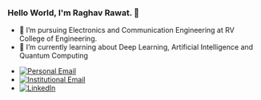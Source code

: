 ### Hello World, I'm Raghav Rawat. 👋

<!--
**rawatraghav/rawatraghav** is a ✨ _special_ ✨ repository because its `README.md` (this file) appears on your GitHub profile.

Here are some ideas to get you started:-->

- 🔭 I’m pursuing Electronics and Communication Engineering at RV College of Engineering.
- 🌱 I’m currently learning about Deep Learning, Artificial Intelligence and Quantum Computing
<!-- - 👯 I’m looking to collaborate on ...
- 🤔 I’m looking for help with ...
- 💬 Ask me about ...-->



- <a href="mailto:rawat.raghav3w@gmail.com"><img alt="Personal Email" src="https://img.shields.io/badge/Email-rawat.raghav3w@gmail.com-blue?style=flat-square&logo=gmail"></a>
- <a href="mailto:raghavrawat.ec18@rvce.edu.in"><img alt="Institutional Email" src="https://img.shields.io/badge/Email-raghavrawat.ec18@rvce.edu.in-blue?style=flat-square&logo=gmail"></a>
- <a href="https://www.linkedin.com/in/raghav-rawat-b25403181/"><img alt="LinkedIn" src="https://img.shields.io/badge/LinkedIn-Raghav%20Rawat-blue?style=flat-square&logo=linkedin"></a><br>

<!-- - 😄 Pronouns: ...
- ⚡ Fun fact: ... 
- :relaxed: -->

